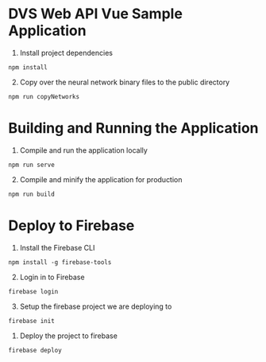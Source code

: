 # DVS Web API Vue Sample Application
1. Install project dependencies
```
npm install
```

2. Copy over the neural network binary files to the public directory
```
npm run copyNetworks
```

# Building and Running the Application
1. Compile and run the application locally
```
npm run serve
```

2. Compile and minify the application for production
```
npm run build
```


# Deploy to Firebase

1. Install the Firebase CLI

```
npm install -g firebase-tools
```

2. Login in to Firebase
```
firebase login
```

3. Setup the firebase project we are deploying to
```
firebase init
```

1. Deploy the project to firebase

```
firebase deploy
```

